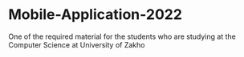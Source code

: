# Mobile-Application-2022
One of the required material for the students who are studying at the Computer Science at University of Zakho
